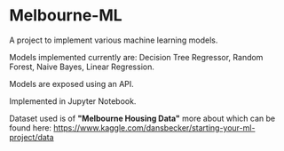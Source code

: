 # Melbourne-ML

A project to implement various machine learning models.

Models implemented currently are: Decision Tree Regressor, Random Forest, Naive Bayes, Linear Regression.

Models are exposed using an API.

Implemented in Jupyter Notebook.

Dataset used is of **"Melbourne Housing Data"** more about which can be found here: https://www.kaggle.com/dansbecker/starting-your-ml-project/data
